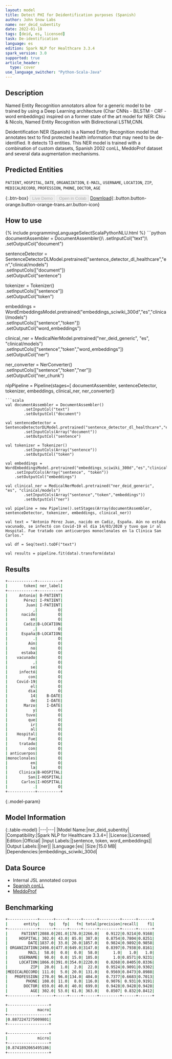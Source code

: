 ```yaml
---
layout: model
title: Detect PHI for Deidentification purposes (Spanish)
author: John Snow Labs
name: ner_deid_subentity
date: 2022-01-18
tags: [deid, es, licensed]
task: De-identification
language: es
edition: Spark NLP for Healthcare 3.3.4
spark_version: 3.0
supported: true
article_header:
  type: cover
use_language_switcher: "Python-Scala-Java"
---
```


## Description

Named Entity Recognition annotators allow for a generic model to be trained by using a Deep Learning architecture (Char CNNs - BiLSTM - CRF - word embeddings) inspired on a former state of the art model for NER: Chiu & Nicols, Named Entity Recognition with Bidirectional LSTM,CNN. 

Deidentification NER (Spanish) is a Named Entity Recognition model that annotates text to find protected health information that may need to be de-identified. It detects 13 entities. This NER model is trained with a combination of custom datasets, Spanish 2002 conLL, MeddoProf dataset and several data augmentation mechanisms.

## Predicted Entities

`PATIENT`, `HOSPITAL`, `DATE`, `ORGANIZATION`, `E-MAIL`, `USERNAME`, `LOCATION`, `ZIP`, `MEDICALRECORD`, `PROFESSION`, `PHONE`, `DOCTOR`, `AGE`

{:.btn-box}
<button class="button button-orange" disabled>Live Demo</button>
<button class="button button-orange" disabled>Open in Colab</button>
[Download](https://s3.amazonaws.com/auxdata.johnsnowlabs.com/clinical/models/ner_deid_subentity_es_3.3.4_3.0_1642512189785.zip){:.button.button-orange.button-orange-trans.arr.button-icon}

## How to use



<div class="tabs-box" markdown="1">
{% include programmingLanguageSelectScalaPythonNLU.html %}
```python
documentAssembler = DocumentAssembler()\
        .setInputCol("text")\
        .setOutputCol("document")
        
sentenceDetector = SentenceDetectorDLModel.pretrained("sentence_detector_dl_healthcare","en","clinical/models")\
        .setInputCols(["document"])\
        .setOutputCol("sentence")

tokenizer = Tokenizer()\
        .setInputCols(["sentence"])\
        .setOutputCol("token")

embeddings = WordEmbeddingsModel.pretrained("embeddings_sciwiki_300d","es","clinical/models")\
	.setInputCols(["sentence","token"])\
	.setOutputCol("word_embeddings")

clinical_ner = MedicalNerModel.pretrained("ner_deid_generic", "es", "clinical/models")\
        .setInputCols(["sentence","token","word_embeddings"])\
        .setOutputCol("ner")

ner_converter = NerConverter()\
        .setInputCols(["sentence","token","ner"])\
        .setOutputCol("ner_chunk")

nlpPipeline = Pipeline(stages=[
        documentAssembler,
        sentenceDetector,
        tokenizer,
        embeddings,
        clinical_ner,
        ner_converter])
```
```scala
val documentAssembler = DocumentAssembler()
        .setInputCol("text")
        .setOutputCol("document")

val sentenceDetector = SentenceDetectorDLModel.pretrained("sentence_detector_dl_healthcare","en","clinical/models")
        .setInputCols(Array("document"))
        .setOutputCol("sentence")

val tokenizer = Tokenizer()
        .setInputCols(Array("sentence"))
        .setOutputCol("token")

val embeddings = WordEmbeddingsModel.pretrained("embeddings_sciwiki_300d","es","clinical/models")
    .setInputCols(Array("sentence", "token"))
    .setOutputCol("embeddings")

val clinical_ner = MedicalNerModel.pretrained("ner_deid_generic", "es", "clinical/models")
        .setInputCols(Array("sentence","token","embeddings"))
        .setOutputCol("ner")

val pipeline = new Pipeline().setStages(Array(documentAssembler, sentenceDetector, tokenizer, embeddings, clinical_ner))

val text = "Antonio Pérez Juan, nacido en Cadiz, España. Aún no estaba vacunado, se infectó con Covid-19 el dia 14/03/2020 y tuvo que ir al Hospital. Fue tratado con anticuerpos monoclonales en la Clinica San Carlos."

val df = Seq(text).toDF("text")

val results = pipeline.fit(data).transform(data)
```
</div>

## Results

```bash
+------------+----------+
|       token| ner_label|
+------------+----------+
|     Antonio| B-PATIENT|
|       Pérez| I-PATIENT|
|        Juan| I-PATIENT|
|           ,|         O|
|      nacido|         O|
|          en|         O|
|       Cadiz|B-LOCATION|
|           ,|         O|
|      España|B-LOCATION|
|           .|         O|
|         Aún|         O|
|          no|         O|
|      estaba|         O|
|    vacunado|         O|
|           ,|         O|
|          se|         O|
|     infectó|         O|
|         con|         O|
|    Covid-19|         O|
|          el|         O|
|         dia|         O|
|          14|    B-DATE|
|          de|    I-DATE|
|       Marzo|    I-DATE|
|           y|         O|
|        tuvo|         O|
|         que|         O|
|          ir|         O|
|          al|         O|
|    Hospital|         O|
|         Fue|         O|
|     tratado|         O|
|         con|         O|
| anticuerpos|         O|
|monoclonales|         O|
|          en|         O|
|          la|         O|
|     Clinica|B-HOSPITAL|
|         San|I-HOSPITAL|
|      Carlos|I-HOSPITAL|
|           .|         O|
+------------+----------+
```

{:.model-param}
## Model Information

{:.table-model}
|---|---|
|Model Name:|ner_deid_subentity|
|Compatibility:|Spark NLP for Healthcare 3.3.4+|
|License:|Licensed|
|Edition:|Official|
|Input Labels:|[sentence, token, word_embeddings]|
|Output Labels:|[ner]|
|Language:|es|
|Size:|15.0 MB|
|Dependencies:|embeddings_sciwiki_300d|

## Data Source

- Internal JSL annotated corpus
- [Spanish conLL](https://www.clips.uantwerpen.be/conll2002/ner/data/)
- [MeddoProf](https://temu.bsc.es/meddoprof/data/)

## Benchmarking

```bash
+-------------+------+-----+-----+------+---------+------+------+
|       entity|    tp|   fp|   fn| total|precision|recall|    f1|
+-------------+------+-----+-----+------+---------+------+------+
|      PATIENT|2088.0|201.0|178.0|2266.0|   0.9122|0.9214|0.9168|
|     HOSPITAL| 302.0| 43.0| 85.0| 387.0|   0.8754|0.7804|0.8251|
|         DATE|1837.0| 33.0| 20.0|1857.0|   0.9824|0.9892|0.9858|
| ORGANIZATION|2498.0|477.0|649.0|3147.0|   0.8397|0.7938|0.8161|
|         MAIL|  58.0|  0.0|  0.0|  58.0|      1.0|   1.0|   1.0|
|     USERNAME|  90.0|  0.0| 15.0| 105.0|      1.0|0.8571|0.9231|
|     LOCATION|1866.0|391.0|354.0|2220.0|   0.8268|0.8405|0.8336|
|          ZIP|  20.0|  1.0|  2.0|  22.0|   0.9524|0.9091|0.9302|
|MEDICALRECORD| 111.0|  5.0| 20.0| 131.0|   0.9569|0.8473|0.8988|
|   PROFESSION| 270.0| 96.0|134.0| 404.0|   0.7377|0.6683|0.7013|
|        PHONE| 108.0| 11.0|  8.0| 116.0|   0.9076| 0.931|0.9191|
|       DOCTOR| 659.0| 40.0| 40.0| 699.0|   0.9428|0.9428|0.9428|
|          AGE| 302.0| 53.0| 61.0| 363.0|   0.8507| 0.832|0.8412|
+-------------+------+-----+-----+------+---------+------+------+

+------------------+
|             macro|
+------------------+
|0.8872247275009801|
+------------------+

+------------------+
|             micro|
+------------------+
|0.8741892065495186|
+------------------+
```
